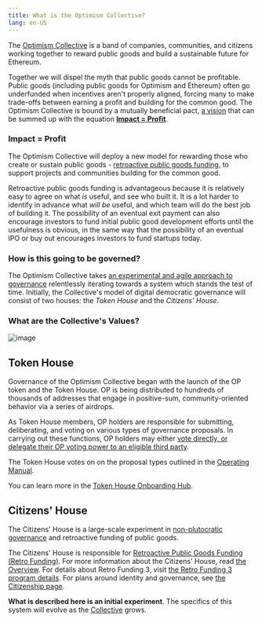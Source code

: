```yaml
---
title: What is the Optimism Collective?
lang: en-US
---
```


The [Optimism Collective](https://app.optimism.io/announcement) is a band of companies, communities, and citizens working together to reward public goods and build a sustainable future for Ethereum.
    
Together we will dispel the myth that public goods cannot be profitable. 
Public goods (including public goods for Optimism and Ethereum) often go underfunded when incentives aren't properly aligned, forcing many to make trade-offs between earning a profit and building for the common good.
The Optimism Collective is bound by a mutually beneficial pact, [a vision](https://www.optimism.io/vision) that can be summed up with the equation **[Impact = Profit](https://www.notion.so/Impact-Profit-Framework-f71c54fc0c3242d190eb7ab06807712c)**.
    
### Impact = Profit

The Optimism Collective will deploy a new model for rewarding those who create or sustain public goods - [retroactive public goods funding](https://medium.com/ethereum-optimism/retroactive-public-goods-funding-33c9b7d00f0c), to support projects and communities building for the common good. 

Retroactive public goods funding is advantageous because it is relatively easy to agree on what *is* useful, and see who built it.
It is a lot harder to identify in advance what *will be* useful, and which team will do the best job of building it.
The possibility of an eventual exit payment can also encourage investors to fund initial public good development efforts until the usefulness is obvious, in the same way that the possibility of an eventual IPO or buy out encourages investors to fund startups today.


### How is this going to be governed?

The Optimism Collective takes [an experimental and agile approach to governance](https://optimism.mirror.xyz/r888e4B5iiNQi-3_mO26ixgv-plQ099XWgqEOv9iWKA) relentlessly iterating towards a system which stands the test of time.
Initially, the Collective's model of digital democratic governance will consist of two houses: the *Token House* and the *Citizens' House*. 

### What are the Collective's Values? 

![image](https://github.com/ethereum-optimism/community-hub/assets/111033022/4bd5479a-fa4c-4725-b737-ee8b6166796b)
    

## Token House

Governance of the Optimism Collective began with the launch of the OP token and the Token House. 
OP is being distributed to hundreds of thousands of addresses that engage in positive-sum, community-oriented behavior via a series of airdrops.

As Token House members, OP holders are responsible for submitting, deliberating, and voting on various types of governance proposals. 
In carrying out these functions, OP holders may either [vote directly, or delegate their OP voting power to an eligible third party](delegate.md).

The Token House votes on on the proposal types outlined in the [Operating Manual](https://github.com/ethereum-optimism/OPerating-manual/blob/main/manual.md#valid-proposal-types).

You can learn more in the [Token House Onboarding Hub](https://plaid-cement-e44.notion.site/Token-House-Governance-Hub-decae75a0fa248e38f969abe8edef565?pvs=4). 
 
    
## Citizens' House

The Citizens' House is a large-scale experiment in [non-plutocratic governance](https://vitalik.ca/general/2021/08/16/voting3.html) and retroactive funding of public goods. 

The Citizens' House is responsible for [Retroactive Public Goods Funding (Retro Funding)](https://medium.com/ethereum-optimism/retroactive-public-goods-funding-33c9b7d00f0c). 
For more information about the Citizens' House, read [the Overview](../citizen-house/README.md).
For details about Retro Funding 3, visit [the Retro Funding 3 program details](../citizen-house/retropgf-3.md).
For plans around identity and governance, see [the Citizenship page](../citizen-house/citizenship-selection.md).  

**What is described here is an initial experiment**. 
The specifics of this system will evolve as the [Collective](token-house.md) grows.

